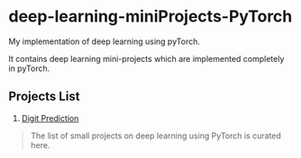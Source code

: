 # deep-learning-miniProjects-PyTorch

My implementation of deep learning using pyTorch.

It contains deep learning mini-projects which are implemented completely in pyTorch. 

## Projects List

1. [Digit Prediction](https://github.com/shellkore/deep-learning-miniProjects-PyTorch/blob/master/MNIST-digit-prediction.py)

>The list of small projects on deep learning using PyTorch is curated here.
